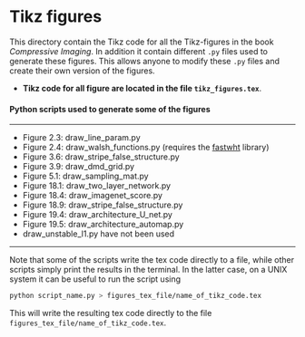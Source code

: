 # Tikz figures 
This directory contain the Tikz code for all the Tikz-figures in the book _Compressive Imaging_.
In addition it contain different `.py` files used to generate these figures. This allows anyone to modify these `.py` files and create their own version of the figures. 

* __Tikz code for all figure are located in the file `tikz_figures.tex`__.


#### Python scripts used to generate some of the figures
----------------------------------------

* Figure 2.3: draw_line_param.py
* Figure 2.4: draw_walsh_functions.py (requires the [fastwht](https://bitbucket.org/vegarant/fastwht/) library)
* Figure 3.6: draw_stripe_false_structure.py
* Figure 3.9: draw_dmd_grid.py
* Figure 5.1: draw_sampling_mat.py 
* Figure 18.1: draw_two_layer_network.py
* Figure 18.4: draw_imagenet_score.py
* Figure 18.9: draw_stripe_false_structure.py
* Figure 19.4: draw_architecture_U_net.py
* Figure 19.5: draw_architecture_automap.py
* draw_unstable_l1.py have not been used

----------------------------------------

Note that some of the scripts write the tex code directly to a file, while other scripts simply print the results in the terminal. In the latter case, on a UNIX system it can be useful to run the script using

```bash
python script_name.py > figures_tex_file/name_of_tikz_code.tex
```

This will write the resulting tex code directly to the file `figures_tex_file/name_of_tikz_code.tex`.

